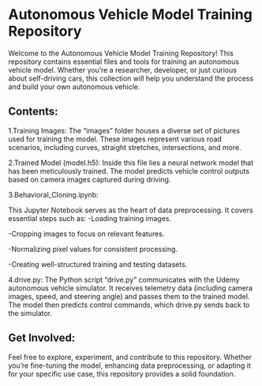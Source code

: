# Autonomous Vehicle Model Training Repository
Welcome to the Autonomous Vehicle Model Training Repository! This repository contains essential files and tools for training an autonomous vehicle model. Whether you’re a researcher, developer, or just curious about self-driving cars, this collection will help you understand the process and build your own autonomous vehicle.

## Contents:
1.Training Images:
  The “images” folder houses a diverse set of pictures used for training the model. These images represent various road scenarios, including curves, straight stretches, intersections, and more.
  

2.Trained Model (model.h5):
  Inside this file lies a neural network model that has been meticulously trained. The model predicts vehicle control outputs based on camera images captured during driving.
  
3.Behavioral_Cloning.ipynb:

  This Jupyter Notebook serves as the heart of data preprocessing. It covers essential steps such as:
-Loading training images.

-Cropping images to focus on relevant features.

-Normalizing pixel values for consistent processing.

-Creating well-structured training and testing datasets.

    
4.drive.py:
  The Python script “drive.py” communicates with the Udemy autonomous vehicle simulator. It receives telemetry data (including camera images, speed, and steering angle) and passes them to the trained model. The model then predicts control commands, which drive.py sends back to the simulator.

## Get Involved:
Feel free to explore, experiment, and contribute to this repository. Whether you’re fine-tuning the model, enhancing data preprocessing, or adapting it for your specific use case, this repository provides a solid foundation.
